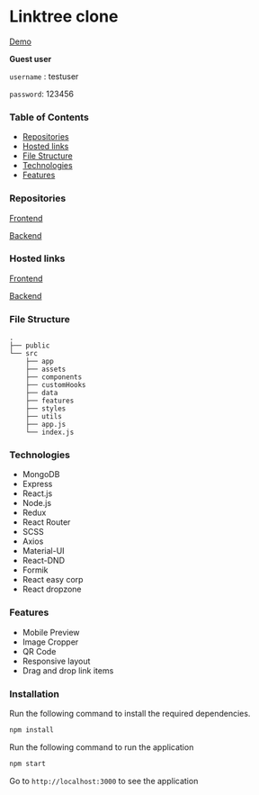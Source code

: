 <h1>
Linktree clone
</h1>

[Demo](https://link-tree-clone.vercel.app)

<strong>Guest user</strong>

`username` : testuser

`password`: 123456

### Table of Contents

-   [Repositories](#repositories)
-   [Hosted links](#hosted-links)
-   [File Structure](#file-structure)
-   [Technologies](#technologies)
-   [Features](#features)

### <a name="repositories"></a> Repositories

[Frontend](https://github.com/mritunjaysaha/link-tree-clone-frontend)

[Backend](https://github.com/mritunjaysaha/link-tree-clone-backend)

### <a name="hosted-links"></a> Hosted links

[Frontend](https://link-tree-clone.vercel.app)

[Backend](https://link-tree-clone-backend.vercel.app)

### <a name="file-structure"></a> File Structure

```
.
├── public
└── src
    ├── app
    ├── assets
    ├── components
    ├── customHooks
    ├── data
    ├── features
    ├── styles
    ├── utils
    ├── app.js
    └── index.js
```

### <a name="technologies"></a> Technologies

-   MongoDB
-   Express
-   React.js
-   Node.js
-   Redux
-   React Router
-   SCSS
-   Axios
-   Material-UI
-   React-DND
-   Formik
-   React easy corp
-   React dropzone

### <a name="features"></a> Features

-   Mobile Preview
-   Image Cropper
-   QR Code
-   Responsive layout
-   Drag and drop link items

### <a name="installation"></a> Installation

Run the following command to install the required dependencies.

```bash
npm install
```

Run the following command to run the application

```bash
npm start
```

Go to `http://localhost:3000` to see the application


